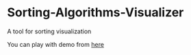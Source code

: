 # Sorting-Algorithms-Visualizer

A tool for sorting visualization 

You can play with demo from <a href="https://alperenyalcin.online/Sorting-Algorithms-Visualizer/">here</a>
